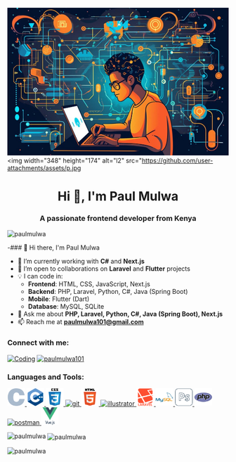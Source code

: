 ![My image](/p.jpg)
<img width="348" height="174" alt="l2" src="https://github.com/user-attachments/assets/p.jpg
<h1 align="center">Hi 👋, I'm Paul Mulwa</h1>
<h3 align="center">A passionate frontend developer from Kenya</h3>

<p align="left"> <img src="https://komarev.com/ghpvc/?username=paulmulwa&label=Profile%20views&color=0e75b6&style=flat" alt="paulmulwa" /> </p>

-### 👋 Hi there, I'm Paul Mulwa

- 🔭 I’m currently working with **C#** and **Next.js**
- 👯 I’m open to collaborations on **Laravel** and **Flutter** projects
- 💡 I can code in:
  - **Frontend**: HTML, CSS, JavaScript, Next.js
  - **Backend**: PHP, Laravel, Python, C#, Java (Spring Boot)
  - **Mobile**: Flutter (Dart)
  - **Database**: MySQL, SQLite
- 💬 Ask me about **PHP, Laravel, Python, C#, Java (Spring Boot), Next.js**
- 📫 Reach me at **paulmulwa101@gmail.com**
<h3 align="left">Connect with me:</h3>
<p align="left">
<a href="https://fb.com/paulmulwa" target="blank"><img align="center"img align="right" alt="Coding" width="400"  src="https://cdn.dribbble.com/users/1162077/screenshots/3848914/programmer.gif" /></a>
<a href="https://instagram.com/paulmulwa101" target="blank"><img align="center" src="https://raw.githubusercontent.com/rahuldkjain/github-profile-readme-generator/master/src/images/icons/Social/instagram.svg" alt="paulmulwa101" height="30" width="40" /></a>
</p>

<h3 align="left">Languages and Tools:</h3>
<p align="left"> <a href="https://www.cprogramming.com/" target="_blank" rel="noreferrer"> <img src="https://raw.githubusercontent.com/devicons/devicon/master/icons/c/c-original.svg" alt="c" width="40" height="40"/> </a> <a href="https://www.w3schools.com/cpp/" target="_blank" rel="noreferrer"> <img src="https://raw.githubusercontent.com/devicons/devicon/master/icons/cplusplus/cplusplus-original.svg" alt="cplusplus" width="40" height="40"/> </a> <a href="https://www.w3schools.com/css/" target="_blank" rel="noreferrer"> <img src="https://raw.githubusercontent.com/devicons/devicon/master/icons/css3/css3-original-wordmark.svg" alt="css3" width="40" height="40"/> </a> <a href="https://git-scm.com/" target="_blank" rel="noreferrer"> <img src="https://www.vectorlogo.zone/logos/git-scm/git-scm-icon.svg" alt="git" width="40" height="40"/> </a> <a href="https://www.w3.org/html/" target="_blank" rel="noreferrer"> <img src="https://raw.githubusercontent.com/devicons/devicon/master/icons/html5/html5-original-wordmark.svg" alt="html5" width="40" height="40"/> </a> <a href="https://www.adobe.com/in/products/illustrator.html" target="_blank" rel="noreferrer"> <img src="https://www.vectorlogo.zone/logos/adobe_illustrator/adobe_illustrator-icon.svg" alt="illustrator" width="40" height="40"/> </a> <a href="https://laravel.com/" target="_blank" rel="noreferrer"> <img src="https://raw.githubusercontent.com/devicons/devicon/master/icons/laravel/laravel-plain-wordmark.svg" alt="laravel" width="40" height="40"/> </a> <a href="https://www.mysql.com/" target="_blank" rel="noreferrer"> <img src="https://raw.githubusercontent.com/devicons/devicon/master/icons/mysql/mysql-original-wordmark.svg" alt="mysql" width="40" height="40"/> </a> <a href="https://www.photoshop.com/en" target="_blank" rel="noreferrer"> <img src="https://raw.githubusercontent.com/devicons/devicon/master/icons/photoshop/photoshop-line.svg" alt="photoshop" width="40" height="40"/> </a> <a href="https://www.php.net" target="_blank" rel="noreferrer"> <img src="https://raw.githubusercontent.com/devicons/devicon/master/icons/php/php-original.svg" alt="php" width="40" height="40"/> </a> <a href="https://postman.com" target="_blank" rel="noreferrer"> <img src="https://www.vectorlogo.zone/logos/getpostman/getpostman-icon.svg" alt="postman" width="40" height="40"/> </a> <a href="https://vuejs.org/" target="_blank" rel="noreferrer"> <img src="https://raw.githubusercontent.com/devicons/devicon/master/icons/vuejs/vuejs-original-wordmark.svg" alt="vuejs" width="40" height="40"/> </a> </p>

<p><img align="left" src="https://github-readme-stats.vercel.app/api/top-langs?username=paulmulwa&show_icons=true&locale=en&layout=compact" alt="paulmulwa" /></p>

<p>&nbsp;<img align="center" src="https://github-readme-stats.vercel.app/api?username=paulmulwa&show_icons=true&locale=en" alt="paulmulwa" /></p>

<p><img align="center" src="https://github-readme-streak-stats.herokuapp.com/?user=paulmulwa&" alt="paulmulwa" /></p>
